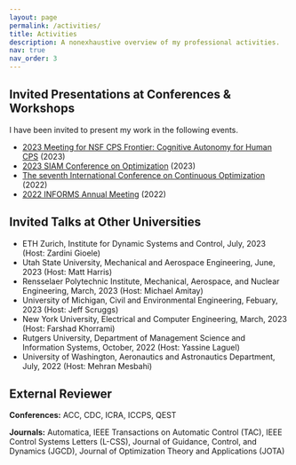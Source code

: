 ```yaml
---
layout: page
permalink: /activities/
title: Activities
description: A nonexhaustive overview of my professional activities.
nav: true
nav_order: 3
---
```


Invited Presentations at Conferences & Workshops
------
I have been invited to present my work in the following events.

- [2023 Meeting for NSF CPS Frontier: Cognitive Autonomy for Human CPS](https://autonomy.unm.edu) (2023)
- [2023 SIAM Conference on Optimization](https://www.siam.org/conferences/cm/conference/op23) (2023)
- [The seventh International Conference on Continuous Optimization](https://iccopt2022.lehigh.edu) (2022)
- [2022 INFORMS Annual Meeting](https://meetings.informs.org/wordpress/indianapolis2022/) (2022)


Invited Talks at Other Universities
------
- ETH Zurich, Institute for Dynamic Systems and Control, July, 2023 (Host: Zardini Gioele)
- Utah State University, Mechanical and Aerospace Engineering, June, 2023 (Host: Matt Harris)
- Rensselaer Polytechnic Institute, Mechanical, Aerospace, and Nuclear Engineering, March, 2023 (Host: Michael Amitay)
- University of Michigan, Civil and Environmental Engineering, Febuary, 2023 (Host: Jeff Scruggs)
- New York University, Electrical and Computer Engineering, March, 2023 (Host: Farshad Khorrami)
- Rutgers University, Department of Management  Science and Information Systems, October, 2022 (Host: Yassine Laguel)
- University of Washington, Aeronautics and Astronautics Department, July, 2022 (Host: Mehran Mesbahi)

External Reviewer
------
**Conferences:** ACC, CDC, ICRA, ICCPS, QEST

**Journals:** Automatica, IEEE Transactions on Automatic Control (TAC), IEEE Control Systems Letters (L-CSS), Journal of Guidance, Control, and Dynamics (JGCD), Journal of Optimization Theory and Applications (JOTA)
